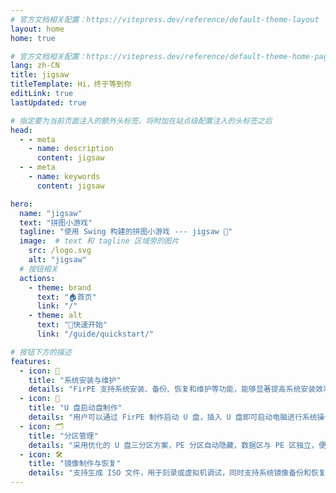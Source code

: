 ```yaml
---
# 官方文档相关配置：https://vitepress.dev/reference/default-theme-layout
layout: home
home: true

# 官方文档相关配置：https://vitepress.dev/reference/default-theme-home-page
lang: zh-CN
title: jigsaw
titleTemplate: Hi，终于等到你
editLink: true
lastUpdated: true

# 指定要为当前页面注入的额外头标签。将附加在站点级配置注入的头标签之后
head:
  - - meta
    - name: description
      content: jigsaw
  - - meta
    - name: keywords
      content: jigsaw

hero:
  name: "jigsaw"
  text: "拼图小游戏"
  tagline: "使用 Swing 构建的拼图小游戏 --- jigsaw 🎉"
  image:  # text 和 tagline 区域旁的图片
    src: /logo.svg
    alt: "jigsaw"
  # 按钮相关
  actions:
    - theme: brand
      text: "🏠首页"
      link: "/"      
    - theme: alt
      text: "🚀快速开始"
      link: "/guide/quickstart/"          

# 按钮下方的描述
features:
  - icon: 🧰
    title: "系统安装与维护"
    details: "FirPE 支持系统安装、备份、恢复和维护等功能，能够显著提高系统安装效率。"
  - icon: 💾
    title: "U 盘启动盘制作"
    details: "用户可以通过 FirPE 制作启动 U 盘，插入 U 盘即可启动电脑进行系统操作。"
  - icon: 🗂️
    title: "分区管理"
    details: "采用优化的 U 盘三分区方案，PE 分区自动隐藏，数据区与 PE 区独立，便于数据操作。"
  - icon: 🛠️
    title: "镜像制作与恢复"
    details: "支持生成 ISO 文件，用于刻录或虚拟机调试，同时支持系统镜像备份和恢复。"        
---
```

